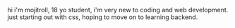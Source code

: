 hi i'm mojitroll, 18 yo student, i'm very new to coding and web development. just starting out with css, hoping to move on to learning backend. 



<!---
mojitroll/mojitroll is a ✨ special ✨ repository because its `README.md` (this file) appears on your GitHub profile.
You can click the Preview link to take a look at your changes.
--->
